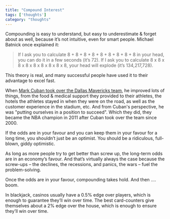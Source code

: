 ```yaml
---
title: "Compound Interest"
tags: ['thoughts']
category: "thoughts"
---
```


Compounding is easy to understand, but easy to underestimate & forget about as well, because it’s not intuitive, even for smart people. Michael Batnick once explained it: 

> If I ask you to calculate 8 + 8 + 8 + 8 + 8 + 8 + 8 + 8 + 8 in your head, you can do it in a few seconds (it’s 72). If I ask you to calculate 8 x 8 x 8 x 8 x 8 x 8 x 8 x 8 x 8, your head will explode (it’s 134,217,728).

This theory is real, and many successful people have used it to their advantage to excel fast.

When [Mark Cuban took over the Dallas Mavericks team](https://en.wikipedia.org/wiki/Dallas_Mavericks#1998%E2%80%932001:_New_beginnings), he improved lots of things, from the food & medical support they provided to their athletes, the hotels the athletes stayed in when they were on the road, as well as the customer experience in the stadium, etc. And from Cuban's perspective, he was "putting ourselves in a position to succeed". Which they did, they became the NBA champion in 2011 after Cuban took over the team since 2000.

If the odds are in your favour and you can keep them in your favour for a long time, you shouldn’t just be an optimist. You should be a ridiculous, full-blown, giddy optimistic.

As long as more people try to get better than screw up, the long-term odds are in an economy’s favour. And that’s virtually always the case because the screw-ups – the declines, the recessions, and panics, the wars – fuel the problem-solving.

Once the odds are in your favour, compounding takes hold. And then …. boom.

In blackjack, casinos usually have a 0.5% edge over players, which is enough to guarantee they’ll win over time. The best card-counters give themselves about a 2% edge over the house, which is enough to ensure they’ll win over time.
